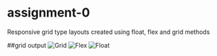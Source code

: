 # assignment-0

Responsive grid type layouts created using float, flex and grid methods

##grid output
![Grid](https://git.techigai.io/prabhath.rayabarapu/assignment-0/-/blob/master/output-screenshots/grid%20output.jpeg)
![Flex](https://git.techigai.io/prabhath.rayabarapu/assignment-0/-/blob/master/output-screenshots/flex%20output.jpeg)
![Float](https://git.techigai.io/prabhath.rayabarapu/assignment-0/-/blob/master/output-screenshots/float%20output.jpeg)
